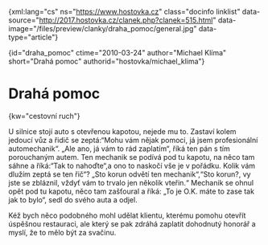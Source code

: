 
{xml:lang="cs" ns="https://www.hostovka.cz" class="docinfo linklist" data-source="http://2017.hostovka.cz/clanek.php?clanek=515.html" data-image="/files/preview/clanky/draha_pomoc/general.jpg" data-type="article"}

{id="draha\_pomoc" ctime="2010-03-24" author="Michael Klíma" short="Drahá pomoc" authorid="hostovka/michael\_klima"}

# Drahá pomoc

<!-- generated attribute kw by user_udpatekw.sh on 2019-04-16, do not edit -->

{kw="cestovní ruch"}

U silnice stojí auto s otevřenou kapotou, nejede mu to. Zastaví kolem jedoucí vůz a řidič se zeptá:“Mohu vám nějak pomoci, já jsem profesionální automechanik“. „Ale ano, já vám to rád zaplatím“, říká ten pán s tím porouchaným autem. Ten mechanik se podívá pod tu kapotu, na něco tam sáhne a říká:“Tak to nahoďte“,a ono to naskočí vše je v pořádku. Kolik vám dlužím zeptá se ten řič“? „Sto korun odvětí ten mechanik“,“Sto korun?, vy jste se zbláznil, vždyť vám to trvalo jen několik vteřin.“ Mechanik se ohnul opět pod tu kapotu, něco tam zašťoural a říká: „To je O.K. máte to zase tak jak to bylo“, sedl do svého auta a odjel.

Kéž bych něco podobného mohl udělat klientu, kterému pomohu otevřít úspěšnou restauraci, ale který se pak zdráhá zaplatit dohodnutý honorář a myslí, že to mělo být za svačinu.

